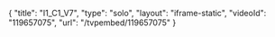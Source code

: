 {
    "title": "I1_C1_V7",
    "type": "solo",
    "layout": "iframe-static",
    "videoId": "119657075",
    "url": "\/tvpembed\/119657075"
}